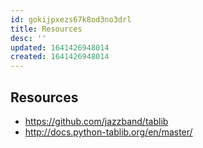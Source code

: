 ```yaml
---
id: gokijpxezs67k8od3no3drl
title: Resources
desc: ''
updated: 1641426948014
created: 1641426948014
---
```



## Resources

- <https://github.com/jazzband/tablib>
- <http://docs.python-tablib.org/en/master/>
